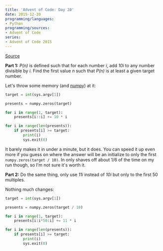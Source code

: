 ```yaml
---
title: 'Advent of Code: Day 20'
date: 2015-12-20
programming/languages:
- Python
programming/sources:
- Advent of Code
series:
- Advent of Code 2015
---
```

<a href="http://adventofcode.com/day/20">Source</a>

**Part 1:** *P(n)* is defined such that for each number *i*, add *10i* to any number divisible by *i*. Find the first value *n* such that *P(n)* is at least a given target number.

<!--more-->

Let's throw some memory (and <a href="http://www.numpy.org/">numpy</a>) at it:

```python
target = int(sys.argv[1])

presents = numpy.zeros(target)

for i in range(1, target):
    presents[i::i] += 10 * i

for i in range(len(presents)):
    if presents[i] >= target:
        print(i)
        sys.exit(0)
```

It barely makes it in under a minute, but it does. You can speed it up even more if you guess on where the answer will be an initialize to only the first `numpy.zeros(target / 10)`. In only shaves off about 1/6 of the time on my run though, so I'm not sure it's worth it.

**Part 2:** Do the same thing, only use *11i* instead of *10i* but only to the first 50 multiples.

Nothing much changes:

```python
target = int(sys.argv[1])

presents = numpy.zeros(target / 10)

for i in range(1, target):
    presents[i:i*50:i] += 11 * i

for i in range(len(presents)):
    if presents[i] >= target:
        print(i)
        sys.exit(0)
```
